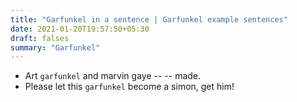 ```yaml
---
title: "Garfunkel in a sentence | Garfunkel example sentences"
date: 2021-01-20T19:57:50+05:30
draft: falses
summary: "Garfunkel"
---
```

- Art `garfunkel` and marvin gaye -- -- made.
- Please let this `garfunkel` become a simon, get him!
                 
